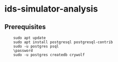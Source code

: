 # ids-simulator-analysis

## Prerequisites
```
    sudo apt update
    sudo apt install postgresql postgresql-contrib
    sudo -u postgres psql
    \password
    sudo -u postgres createdb crywolf
```